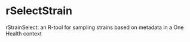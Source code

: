 # rSelectStrain
rStrainSelect: an R-tool for sampling strains based on metadata in a One Health context
